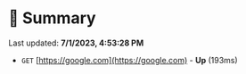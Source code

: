 # 📖 Summary
Last updated: **7/1/2023, 4:53:28 PM**

- `GET` [https://google.com](https://google.com) - **Up** (193ms)
